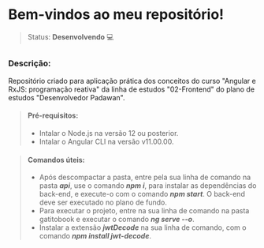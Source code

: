# Bem-vindos ao meu repositório!

>Status: **Desenvolvendo** 💻

##

### **Descrição:** 

Repositório criado para aplicação prática dos conceitos do curso "Angular e RxJS: programação reativa" da linha de estudos "02-Frontend" do plano de estudos "Desenvolvedor Padawan".

> #### **Pré-requisitos:** 
> - Intalar o Node.js na versão 12 ou posterior.
> - Intalar o Angular CLI na versão v11.00.00.

> #### **Comandos úteis:**
> - Após descompactar a pasta, entre pela sua linha de comando na pasta ***api***, use o comando ***npm i***, para instalar as dependências do back-end, e execute-o com o comando ***npm start***. O back-end deve ser executado no plano de fundo.
> - Para executar o projeto, entre na sua linha de comando na pasta gatitobook e executar o comando ***ng serve --o***.
> - Instalar a extensão ***jwtDecode*** na sua linha de comando, com o comando ***npm install jwt-decode***.
